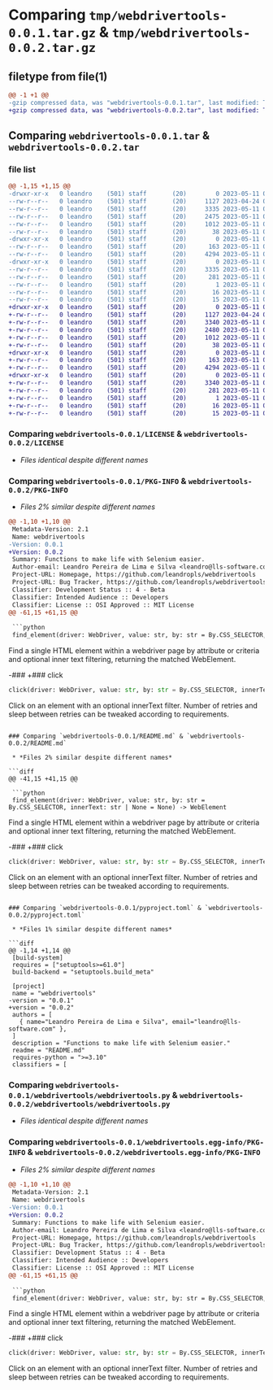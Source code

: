 # Comparing `tmp/webdrivertools-0.0.1.tar.gz` & `tmp/webdrivertools-0.0.2.tar.gz`

## filetype from file(1)

```diff
@@ -1 +1 @@
-gzip compressed data, was "webdrivertools-0.0.1.tar", last modified: Thu May 11 01:57:35 2023, max compression
+gzip compressed data, was "webdrivertools-0.0.2.tar", last modified: Thu May 11 02:03:31 2023, max compression
```

## Comparing `webdrivertools-0.0.1.tar` & `webdrivertools-0.0.2.tar`

### file list

```diff
@@ -1,15 +1,15 @@
-drwxr-xr-x   0 leandro    (501) staff       (20)        0 2023-05-11 01:57:35.789350 webdrivertools-0.0.1/
--rw-r--r--   0 leandro    (501) staff       (20)     1127 2023-04-24 02:15:44.000000 webdrivertools-0.0.1/LICENSE
--rw-r--r--   0 leandro    (501) staff       (20)     3335 2023-05-11 01:57:35.789249 webdrivertools-0.0.1/PKG-INFO
--rw-r--r--   0 leandro    (501) staff       (20)     2475 2023-05-11 01:56:46.000000 webdrivertools-0.0.1/README.md
--rw-r--r--   0 leandro    (501) staff       (20)     1012 2023-05-11 01:56:46.000000 webdrivertools-0.0.1/pyproject.toml
--rw-r--r--   0 leandro    (501) staff       (20)       38 2023-05-11 01:57:35.789380 webdrivertools-0.0.1/setup.cfg
-drwxr-xr-x   0 leandro    (501) staff       (20)        0 2023-05-11 01:57:35.788380 webdrivertools-0.0.1/webdrivertools/
--rw-r--r--   0 leandro    (501) staff       (20)      163 2023-05-11 01:56:46.000000 webdrivertools-0.0.1/webdrivertools/__init__.py
--rw-r--r--   0 leandro    (501) staff       (20)     4294 2023-05-11 01:42:53.000000 webdrivertools-0.0.1/webdrivertools/webdrivertools.py
-drwxr-xr-x   0 leandro    (501) staff       (20)        0 2023-05-11 01:57:35.789119 webdrivertools-0.0.1/webdrivertools.egg-info/
--rw-r--r--   0 leandro    (501) staff       (20)     3335 2023-05-11 01:57:35.000000 webdrivertools-0.0.1/webdrivertools.egg-info/PKG-INFO
--rw-r--r--   0 leandro    (501) staff       (20)      281 2023-05-11 01:57:35.000000 webdrivertools-0.0.1/webdrivertools.egg-info/SOURCES.txt
--rw-r--r--   0 leandro    (501) staff       (20)        1 2023-05-11 01:57:35.000000 webdrivertools-0.0.1/webdrivertools.egg-info/dependency_links.txt
--rw-r--r--   0 leandro    (501) staff       (20)       16 2023-05-11 01:57:35.000000 webdrivertools-0.0.1/webdrivertools.egg-info/requires.txt
--rw-r--r--   0 leandro    (501) staff       (20)       15 2023-05-11 01:57:35.000000 webdrivertools-0.0.1/webdrivertools.egg-info/top_level.txt
+drwxr-xr-x   0 leandro    (501) staff       (20)        0 2023-05-11 02:03:31.945246 webdrivertools-0.0.2/
+-rw-r--r--   0 leandro    (501) staff       (20)     1127 2023-04-24 02:15:44.000000 webdrivertools-0.0.2/LICENSE
+-rw-r--r--   0 leandro    (501) staff       (20)     3340 2023-05-11 02:03:31.945132 webdrivertools-0.0.2/PKG-INFO
+-rw-r--r--   0 leandro    (501) staff       (20)     2480 2023-05-11 02:02:57.000000 webdrivertools-0.0.2/README.md
+-rw-r--r--   0 leandro    (501) staff       (20)     1012 2023-05-11 02:03:03.000000 webdrivertools-0.0.2/pyproject.toml
+-rw-r--r--   0 leandro    (501) staff       (20)       38 2023-05-11 02:03:31.945277 webdrivertools-0.0.2/setup.cfg
+drwxr-xr-x   0 leandro    (501) staff       (20)        0 2023-05-11 02:03:31.944234 webdrivertools-0.0.2/webdrivertools/
+-rw-r--r--   0 leandro    (501) staff       (20)      163 2023-05-11 01:56:46.000000 webdrivertools-0.0.2/webdrivertools/__init__.py
+-rw-r--r--   0 leandro    (501) staff       (20)     4294 2023-05-11 01:42:53.000000 webdrivertools-0.0.2/webdrivertools/webdrivertools.py
+drwxr-xr-x   0 leandro    (501) staff       (20)        0 2023-05-11 02:03:31.944981 webdrivertools-0.0.2/webdrivertools.egg-info/
+-rw-r--r--   0 leandro    (501) staff       (20)     3340 2023-05-11 02:03:31.000000 webdrivertools-0.0.2/webdrivertools.egg-info/PKG-INFO
+-rw-r--r--   0 leandro    (501) staff       (20)      281 2023-05-11 02:03:31.000000 webdrivertools-0.0.2/webdrivertools.egg-info/SOURCES.txt
+-rw-r--r--   0 leandro    (501) staff       (20)        1 2023-05-11 02:03:31.000000 webdrivertools-0.0.2/webdrivertools.egg-info/dependency_links.txt
+-rw-r--r--   0 leandro    (501) staff       (20)       16 2023-05-11 02:03:31.000000 webdrivertools-0.0.2/webdrivertools.egg-info/requires.txt
+-rw-r--r--   0 leandro    (501) staff       (20)       15 2023-05-11 02:03:31.000000 webdrivertools-0.0.2/webdrivertools.egg-info/top_level.txt
```

### Comparing `webdrivertools-0.0.1/LICENSE` & `webdrivertools-0.0.2/LICENSE`

 * *Files identical despite different names*

### Comparing `webdrivertools-0.0.1/PKG-INFO` & `webdrivertools-0.0.2/PKG-INFO`

 * *Files 2% similar despite different names*

```diff
@@ -1,10 +1,10 @@
 Metadata-Version: 2.1
 Name: webdrivertools
-Version: 0.0.1
+Version: 0.0.2
 Summary: Functions to make life with Selenium easier.
 Author-email: Leandro Pereira de Lima e Silva <leandro@lls-software.com>
 Project-URL: Homepage, https://github.com/leandropls/webdrivertools
 Project-URL: Bug Tracker, https://github.com/leandropls/webdrivertools/issues
 Classifier: Development Status :: 4 - Beta
 Classifier: Intended Audience :: Developers
 Classifier: License :: OSI Approved :: MIT License
@@ -61,15 +61,15 @@
 
 ```python
 find_element(driver: WebDriver, value: str, by: str = By.CSS_SELECTOR, innerText: str | None = None) -> WebElement
 ```
 
 Find a single HTML element within a webdriver page by attribute or criteria and optional inner text filtering, returning the matched WebElement.
 
-### 
+### click
 
 ```python
 click(driver: WebDriver, value: str, by: str = By.CSS_SELECTOR, innerText: str | None = None, retries: int = 3, sleep_between_retries: float = 1) -> None
 ```
 
 Click on an element with an optional innerText filter. Number of retries and sleep between retries can be tweaked according to requirements.
```

### Comparing `webdrivertools-0.0.1/README.md` & `webdrivertools-0.0.2/README.md`

 * *Files 2% similar despite different names*

```diff
@@ -41,15 +41,15 @@
 
 ```python
 find_element(driver: WebDriver, value: str, by: str = By.CSS_SELECTOR, innerText: str | None = None) -> WebElement
 ```
 
 Find a single HTML element within a webdriver page by attribute or criteria and optional inner text filtering, returning the matched WebElement.
 
-### 
+### click
 
 ```python
 click(driver: WebDriver, value: str, by: str = By.CSS_SELECTOR, innerText: str | None = None, retries: int = 3, sleep_between_retries: float = 1) -> None
 ```
 
 Click on an element with an optional innerText filter. Number of retries and sleep between retries can be tweaked according to requirements.
```

### Comparing `webdrivertools-0.0.1/pyproject.toml` & `webdrivertools-0.0.2/pyproject.toml`

 * *Files 1% similar despite different names*

```diff
@@ -1,14 +1,14 @@
 [build-system]
 requires = ["setuptools>=61.0"]
 build-backend = "setuptools.build_meta"
 
 [project]
 name = "webdrivertools"
-version = "0.0.1"
+version = "0.0.2"
 authors = [
   { name="Leandro Pereira de Lima e Silva", email="leandro@lls-software.com" },
 ]
 description = "Functions to make life with Selenium easier."
 readme = "README.md"
 requires-python = ">=3.10"
 classifiers = [
```

### Comparing `webdrivertools-0.0.1/webdrivertools/webdrivertools.py` & `webdrivertools-0.0.2/webdrivertools/webdrivertools.py`

 * *Files identical despite different names*

### Comparing `webdrivertools-0.0.1/webdrivertools.egg-info/PKG-INFO` & `webdrivertools-0.0.2/webdrivertools.egg-info/PKG-INFO`

 * *Files 2% similar despite different names*

```diff
@@ -1,10 +1,10 @@
 Metadata-Version: 2.1
 Name: webdrivertools
-Version: 0.0.1
+Version: 0.0.2
 Summary: Functions to make life with Selenium easier.
 Author-email: Leandro Pereira de Lima e Silva <leandro@lls-software.com>
 Project-URL: Homepage, https://github.com/leandropls/webdrivertools
 Project-URL: Bug Tracker, https://github.com/leandropls/webdrivertools/issues
 Classifier: Development Status :: 4 - Beta
 Classifier: Intended Audience :: Developers
 Classifier: License :: OSI Approved :: MIT License
@@ -61,15 +61,15 @@
 
 ```python
 find_element(driver: WebDriver, value: str, by: str = By.CSS_SELECTOR, innerText: str | None = None) -> WebElement
 ```
 
 Find a single HTML element within a webdriver page by attribute or criteria and optional inner text filtering, returning the matched WebElement.
 
-### 
+### click
 
 ```python
 click(driver: WebDriver, value: str, by: str = By.CSS_SELECTOR, innerText: str | None = None, retries: int = 3, sleep_between_retries: float = 1) -> None
 ```
 
 Click on an element with an optional innerText filter. Number of retries and sleep between retries can be tweaked according to requirements.
```

